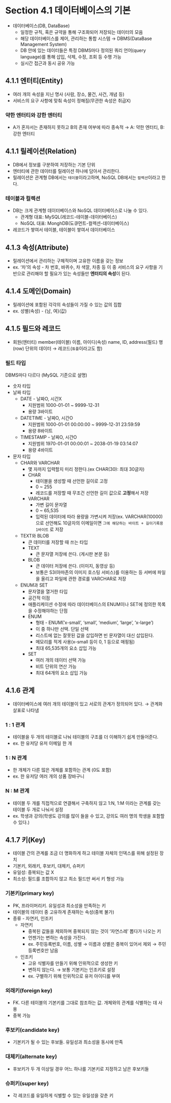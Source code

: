 # Section 4.1 데이터베이스의 기본

- 데이터베이스(DB, DataBase)
    - 일정한 규칙, 혹은 규약을 통해 구조화되어 저장되는 데이터의 모음
    - 해당 데이터베이스를 제어, 관리하는 통합 시스템 → DBMS(DataBase Management System)
    - DB 안에 있는 데이터들은 특정 DBMS마다 정의된 쿼리 언어(query language)를 통해 삽입, 삭제, 수정, 조회 등 수행 가능
    - 실시간 접근과 동시 공유 가능

## 4.1.1 엔터티(Entity)

- 여러 개의 속성을 지닌 명사 (사람, 장소, 물건, 사건, 개념 등)
- 서비스의 요구 사항에 맞춰 속성이 정해짐(무관한 속성은 취급X)

### 약한 엔터티와 강한 엔터티

- A가 혼자서는 존재하지 못하고 B의 존재 여부에 따라 종속적
→ A: 약한 엔터티, B: 강한 엔터티

## 4.1.1 릴레이션(Relation)

- DB에서 정보를 구분하여 저장하는 기본 단위
- 엔터티에 관한 데이터를 릴레이션 하나에 담아서 관리한다.
- 릴레이션은 관계형 DB에서는 `테이블`이라고하며, NoSQL DB에서는 `컬렉션`이라고 한다.

### 테이블과 컬렉션

- DB는 크게 관계형 데이터베이스와 NoSQL 데이터베이스로 나눌 수 있다.
    - 관계형 대표: MySQL(레코드-테이블-데이터베이스)
    - NoSQL 대표: MonghDB(도큐먼트-컬렉션-데이터베이스)
- 레코드가 쌓여서 테이블, 테이블이 쌓여서 데이터베이스

## 4.1.3 속성(Attribute)

- 릴레이션에서 관리하는 구체적이며 고유한 이름을 갖는 정보
- ex. ‘차’의 속성 - 차 번호, 바퀴수, 차 색깔, 차종 등 
이 중 서비스의 요구 사항을 기반으로 관리해야 할 필요가 있는 속성들만 **엔터티의 속성**이 된다.

## 4.1.4 도메인(Domain)

- 릴레이션에 포함된 각각의 속성들이 가질 수 있는 값의 집합
- ex. 성별(속성) - {남, 여}(값)

## 4.1.5 필드와 레코드

- 회원(엔터티)
member(테이블)
이름, 아이디(속성)
name, ID, address(필드)
행(row) 단위의 데이터 → 레코드(`튜플`이라고도 함)

### 필드 타입

DBMS마다 다르다 (MySQL 기준으로 설명)

- 숫자 타입
- 날짜 타입
    - DATE - 날짜O, 시간X
        - 지원범위 1000-01-01 ~ 9999-12-31
        - 용량 3바이트
    - DATETIME - 날짜O, 시간O
        - 지원범위 1000-01-01 00:00:00 ~ 9999-12-31 23:59:59
        - 용량 8바이트
    - TIMESTAMP - 날짜O, 시간O
        - 지원범위 1970-01-01 00:00:01 ~ 2038-01-19 03:14:07
        - 용량 4바이트
- 문자 타입
    - CHAR와 VARCHAR
        - 몇 자까지 입력할지 미리 정한다.(ex CHAR(30): 최대 30글자)
        - CHAR
            - 테이블을 생성할 때 선언한 길이로 고정
            - 0 ~ 255
            - 레코드를 저장할 때 무조건 선언한 길이 값으로 **고정**해서 저장
        - VARCHAR
            - 가변 길이 문자열
            - 0 ~ 65,535
            - 입력된 데이터에 따라 용량을 가변시켜 저장(ex. VARCHAR(10000)으로 선언해도 10글자의 이메일이면 `그에 해당하는 바이트 + 길이기록용 1바이트` 로 저장
    - TEXT와 BLOB
        - 큰 데이터를 저장할 때 쓰는 타입
        - TEXT
            - 큰 문자열 저장에 쓴다. (게시판 본문 등)
        - BLOB
            - 큰 데이터 저장에 쓴다. (이미지, 동영상 등)
            - 보통은 S3(아마존의 이미지 호스팅 서비스)를 이용하는 등 서버에 파일을 올리고
            파일에 관한 경로를 VARCHAR로 저장
    - ENUM과 SET
        - 문자열을 열거한 타입
        - 공간적 이점
        - 애플리케이션 수정에 따라 데이터베이스의 ENUM이나 SET에 정의한 목록을 수정해야하는 단점
        - ENUM
            - 형태 - ENUM(’x-small’, ‘small’, ‘medium’, ‘large’, ‘x-large’)
            - 이 중 하나만 선택. 단일 선택
            - 리스트에 없는 잘못된 값을 삽입하면 빈 문자열이 대신 삽입된다.
            - 메모리를 적게 사용(x-small 등이 0, 1 등으로 매핑됨)
            - 최대 65,535개의 요소 삽입 가능
        - SET
            - 여러 개의 데이터 선택 가능
            - 비트 단위의 연산 가능
            - 최대 64개의 요소 삽입 가능

## 4.1.6 관계

- 데이터베이스에 여러 개의 테이블이 있고 서로의 관계가 정의되어 있다.
→ 관계화살표로 나타냄

### 1 : 1 관계

- 테이블을 두 개의 테이블로 나눠 테이블의 구조를 더 이해하기 쉽게 만들어준다.
- ex. 한 유저당 유저 이메일 한 개

### 1 : N 관계

- 한 개체가 다른 많은 개체를 포함하는 관계 (0도 포함)
- ex. 한 유저당 여러 개의 상품 장바구니

### N : M 관계

- 테이블 두 개를 직접적으로 연결해서 구축하지 않고
1:N, 1:M 이라는 관계를 갖는 테이블 두 개로 나눠서 설정
- ex. 학생과 강의(학생도 강의를 많이 들을 수 있고, 강의도 여러 명의 학생을 포함할 수 있다.)
    
## 4.1.7 키(Key)

- 테이블 간의 관계를 조금 더 명화하게 하고 테이블 자체의 인덱스를 위해 설정된 장치
- 기본키, 외래키, 후보키, 대체키, 슈퍼키
- 유일성: 중복되는 값 X
- 최소성: 필드를 조합하지 않고 최소 필드만 써서 키 형성 가능

### 기본키(primary key)

- PK, 프라이머리키. 유일성과 최소성을 만족하는 키
- 테이블의 데이터 중 고유하게 존재하는 속성(중복 불가)
- 종류 - 자연키, 인조키
    - 자연키
        - 중복된 값들을 제외하며 중복되지 않는 것이 ‘자연스레’ 뽑다가 나오는 키
        - 언젠가는 변하는 속성을 가진다.
        - ex. 주민등록번호, 이름, 성별 → 이름과 성별은 중복이 있어서 제외 → 주민등록번호만 남음
    - 인조키
        - 고유 식별자를 만들기 위해 인위적으로 생성한 키
        - 변하지 않는다. → 보통 기본키는 인조키로 설정
        - ex. 구별하기 위해 인위적으로 유저 아이디를 부여

### 외래키(foreign key)

- FK. 다른 테이블의 기본키를 그대로 참조하는 값. 개체와의 관계를 식별하는 데 사용
- 중복 가능

### 후보키(candidate key)

- 기본키가 될 수 있는 후보들. 유일성과 최소성을 동시에 만족

### 대체키(alternate key)

- 후보키가 두 개 이상일 경우 어느 하나를 기본키로 지정하고 남은 후보키들

### 슈퍼키(super key)

- 각 레코드를 유일하게 식별할 수 있는 유일성을 갖춘 키
